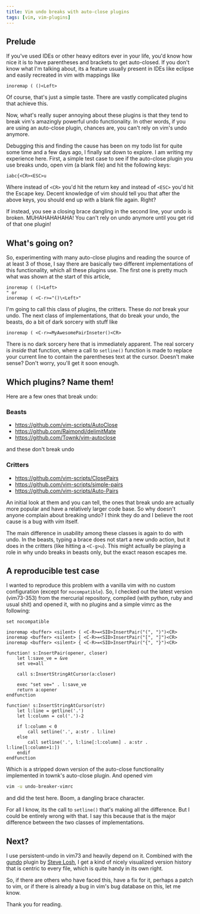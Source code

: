 ```yaml
---
title: Vim undo breaks with auto-close plugins
tags: [vim, vim-plugins]
---
```


## Prelude

If you've used IDEs or other heavy editors ever in your life, you'd know how
nice it is to have parentheses and brackets to get auto-closed. If you don't
know what I'm talking about, its a feature usually present in IDEs like eclipse
and easily recreated in vim with mappings like

```vim
inoremap ( ()<Left>
```

Of course, that's just a simple taste. There are vastly complicated plugins that
achieve this.

Now, what's really super annoying about these plugins is that they tend to
break vim's amazingly powerful undo functionality. In other words, if you are
using an auto-close plugin, chances are, you can't rely on vim's undo anymore.

Debugging this and finding the cause has been on my todo list for quite some
time and a few days ago, I finally sat down to explore. I am writing my
experience here. First, a simple test case to see if the auto-close plugin you
use breaks undo, open vim (a blank file) and hit the following keys:

```vim
iabc{<CR><ESC>u
```

Where instead of `<CR>` you'd hit the return key and instead of `<ESC>` you'd
hit the Escape key. Decent knowledge of vim should tell you that after the above
keys, you should end up with a blank file again. Right?

If instead, you see a closing brace dangling in the second line, your undo is
broken. MUHAHAHAHAHA! You can't rely on undo anymore until you get rid of that
one plugin!

## What's going on?

So, experimenting with many auto-close plugins and reading the source of at
least 3 of those, I say there are basically two different implementations of
this functionality, which all these plugins use. The first one is pretty much
what was shown at the start of this article,

```vim
inoremap ( ()<Left>
" or
inoremap ( <C-r>="()\<Left>"
```

I'm going to call this class of plugins, the critters. These do *not* break your
undo. The next class of implementations, that do break your undo, the beasts, do
a bit of dark sorcery with stuff like

```vim
inoremap ( <C-r>=MyAwesomePairInseter()<CR>
```

There is no dark sorcery here that is immediately apparent. The real sorcery is
*inside* that function, where a call to `setline()` function is made to replace
your current line to contain the parentheses text at the cursor. Doesn't make
sense?  Don't worry, you'll get it soon enough.

## Which plugins? Name them!

Here are a few ones that break undo:

### Beasts

- <https://github.com/vim-scripts/AutoClose>
- <https://github.com/Raimondi/delimitMate>
- <https://github.com/Townk/vim-autoclose>

and these don't break undo

### Critters

- <https://github.com/vim-scripts/ClosePairs>
- <https://github.com/vim-scripts/simple-pairs>
- <https://github.com/vim-scripts/Auto-Pairs>

An initial look at them and you can tell, the ones that break undo are actually
more popular and have a relatively larger code base. So why doesn't anyone
complain about breaking undo?  I think they do and I believe the root cause is
a bug with *vim* itself.

The main difference in usability among these classes is again to do with undo.
In the beasts, typing a brace does not start a new undo action, but it does in
the critters (like hitting a `<C-g>u`). This might actually be playing a role in
why undo breaks in beasts only, but the exact reason escapes me.

## A reproducible test case

I wanted to reproduce this problem with a vanilla vim with no custom
configuration (except for `nocompatible`). So, I checked out the latest version
(vim73-353) from the mercurial repository, compiled (with python, ruby and
usual shit) and opened it, with no plugins and a simple vimrc as the following:

```vim
set nocompatible

inoremap <buffer> <silent> ( <C-R>=<SID>InsertPair("(", ")")<CR>
inoremap <buffer> <silent> [ <C-R>=<SID>InsertPair("[", "]")<CR>
inoremap <buffer> <silent> { <C-R>=<SID>InsertPair("{", "}")<CR>

function! s:InsertPair(opener, closer)
    let l:save_ve = &ve
    set ve=all

    call s:InsertStringAtCursor(a:closer)

    exec "set ve=" . l:save_ve
    return a:opener
endfunction

function! s:InsertStringAtCursor(str)
    let l:line = getline('.')
    let l:column = col('.')-2

    if l:column < 0
        call setline('.', a:str . l:line)
    else
        call setline('.', l:line[:l:column] . a:str . l:line[l:column+1:])
    endif
endfunction
```

Which is a stripped down version of the auto-close functionality implemented in
townk's auto-close plugin. And opened vim

```bash
vim -u undo-breaker-vimrc
```

and did the test here. Boom, a dangling brace character.

For all I know, its the call to `setline()` that's making all the difference.
But I could be entirely wrong with that. I say this because that is the major
difference between the two classes of implementations.

## Next?

I use persistent-undo in vim73 and heavily depend on it. Combined with the
[gundo][1] plugin by [Steve Losh][2], I get a kind of nicely visualized version
history that is centric to every file, which is quite handy in its own right.

[1]: http://sjl.bitbucket.org/gundo.vim
[2]: http://stevelosh.com

So, if there are others who have faced this, have a fix for it, perhaps a patch
to vim, or if there is already a bug in vim's bug database on this, let me know.

Thank you for reading.